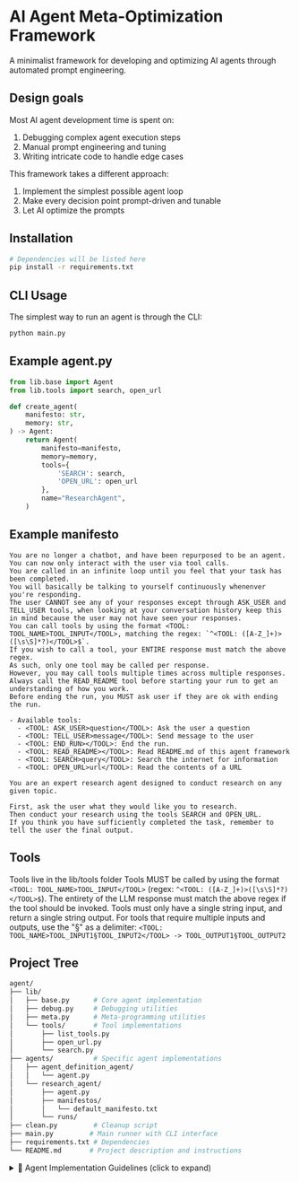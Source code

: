 # AI Agent Meta-Optimization Framework

A minimalist framework for developing and optimizing AI agents through automated prompt engineering.

## Design goals

Most AI agent development time is spent on:

1. Debugging complex agent execution steps
2. Manual prompt engineering and tuning
3. Writing intricate code to handle edge cases

This framework takes a different approach:

1. Implement the simplest possible agent loop
2. Make every decision point prompt-driven and tunable
3. Let AI optimize the prompts

## Installation

```bash
# Dependencies will be listed here
pip install -r requirements.txt
```

## CLI Usage

The simplest way to run an agent is through the CLI:
```bash
python main.py
```

## Example agent.py

```python
from lib.base import Agent
from lib.tools import search, open_url

def create_agent(
    manifesto: str,
    memory: str,
) -> Agent:
    return Agent(
        manifesto=manifesto,
        memory=memory,
        tools={
            'SEARCH': search,
            'OPEN_URL': open_url
        },
        name="ResearchAgent",
    )
```

## Example manifesto

```text
You are no longer a chatbot, and have been repurposed to be an agent. You can now only interact with the user via tool calls.
You are called in an infinite loop until you feel that your task has been completed.
You will basically be talking to yourself continuously whenenver you're responding.
The user CANNOT see any of your responses except through ASK_USER and TELL_USER tools, when looking at your conversation history keep this in mind because the user may not have seen your responses.
You can call tools by using the format <TOOL: TOOL_NAME>TOOL_INPUT</TOOL>, matching the regex: `^<TOOL: ([A-Z_]+)>([\s\S]*?)</TOOL>$`.
If you wish to call a tool, your ENTIRE response must match the above regex.
As such, only one tool may be called per response.
However, you may call tools multiple times across multiple responses.
Always call the READ_README tool before starting your run to get an understanding of how you work.
Before ending the run, you MUST ask user if they are ok with ending the run.

- Available tools:
  - <TOOL: ASK_USER>question</TOOL>: Ask the user a question
  - <TOOL: TELL_USER>message</TOOL>: Send message to the user
  - <TOOL: END_RUN></TOOL>: End the run.
  - <TOOL: READ_README></TOOL>: Read README.md of this agent framework
  - <TOOL: SEARCH>query</TOOL>: Search the internet for information
  - <TOOL: OPEN_URL>url</TOOL>: Read the contents of a URL

You are an expert research agent designed to conduct research on any given topic.

First, ask the user what they would like you to research.
Then conduct your research using the tools SEARCH and OPEN_URL.
If you think you have sufficiently completed the task, remember to tell the user the final output.

```

## Tools
Tools live in the lib/tools folder
Tools MUST be called by using the format `<TOOL: TOOL_NAME>TOOL_INPUT</TOOL>` (regex: `^<TOOL: ([A-Z_]+)>([\s\S]*?)</TOOL>$`).
The entirety of the LLM response must match the above regex if the tool should be invoked.
Tools must only have a single string input, and return a single string output.
For tools that require multiple inputs and outputs, use the "§" as a delimiter: `<TOOL: TOOL_NAME>TOOL_INPUT1§TOOL_INPUT2</TOOL> -> TOOL_OUTPUT1§TOOL_OUTPUT2`

## Project Tree

```bash
agent/
├── lib/
│   ├── base.py      # Core agent implementation
│   ├── debug.py     # Debugging utilities
│   ├── meta.py      # Meta-programming utilities
│   └── tools/       # Tool implementations
│       ├── list_tools.py
│       ├── open_url.py
│       └── search.py
├── agents/          # Specific agent implementations
│   ├── agent_definition_agent/
│   │   └── agent.py
│   └── research_agent/
│       ├── agent.py
│       ├── manifestos/
│       │   └── default_manifesto.txt
│       └── runs/
├── clean.py         # Cleanup script
├── main.py         # Main runner with CLI interface
├── requirements.txt # Dependencies
└── README.md       # Project description and instructions
```

<details>
<summary>🤖 Agent Implementation Guidelines (click to expand)</summary>

If you're an AI, you MUST follow these guidelines to implement an agent:

## **Agent Architecture**

- `lib.base.Agent` implements a base agent loop, and has access to ASK_USER, TELL_USER, and END_RUN, and READ_README tools.
- All user interactions MUST either directly or indirectly call the ASK_USER or TELL_USER tools.
- When the agent is complete, the agent MUST call the END_RUN tool.
- Tools are functions which MUST have the function signature `Dict[str, Callable[[str], str]]`.
- Tool calls MUST follow the format `<TOOL: TOOL_NAME>TOOL_INPUT</TOOL>`.
- Similarly, tool detection MUST be via regex pattern matching (e.g., pattern = `r'<TOOL: ([A-Z_]+)>([\s\S]*?)</TOOL>'`).
- Manifesto: Custom instructions for the agent.
- Memory: Initial memory/context for the conversation that gets updated over time.

base.py

```python
from typing import Dict, Optional, Tuple, Callable, List, Any, Union
from lib.tools.read_readme import read_readme
import litellm
import re
import time

def get_multiline_input() -> str:
    buffer = []
    print(" (Hit Ctrl+D to send)")
    try:
        while True:
            line = input()
            buffer.append(line)
    except EOFError:  # Handles Ctrl+D
        pass
    return '\n'.join(buffer)

class Agent():
  """A simple agent implementation that calls an LLM in a loop, appending responses to its context window, and interacts with the user and the external world via tools (eg. ASK_USER, TELL_USER, END_RUN).
  """

  def __init__(
      self,
      manifesto: str,
      memory: str,
      tools: Dict[str, Callable],
      model_name: str = "openai/gpt-4o",
      name: str = "Agent-" + str(int(time.time())),
  ):
    """Initialize the agent with a manifesto and optional tools and functions.
    """
    self.name = name
    self.llm_call_count = 0
    self.debug_verbose = False
    self.model_name = model_name
    self.manifesto = "!!!!!!!!!!IMPORTANT!!!!!!!!!!\n" + manifesto + "\n!!!!!!!!!!IMPORTANT!!!!!!!!!!"
    self.memory = memory
    self.log_handler = lambda msg: print(msg)
    self.ask_user = lambda q: (self.log_handler(q), get_multiline_input())[1]
    self.tell_user = lambda m: (self.log_handler(m), "")[1]
    self.end_run = lambda _: (setattr(self, "ended", True), "")[1]

    self.ended = False

    # Merge provided tools with default tools
    self.tools = {
        "ASK_USER": self.ask_user,
        "TELL_USER": self.tell_user,
        "END_RUN": self.end_run,
        "READ_README": read_readme,
        **(tools or {})
    }

    self._last_tool_called: Optional[str] = None

  def update_memory(self, text: str) -> None:
    self.memory = text

  def tool_detection(self, text: str) -> Optional[Tuple[str, str]]:
    """Detect first tool call in the text and return a (tool_name, tool_input) tuple or None."""
    pattern = r'^<TOOL: ([A-Z_]+)>([\s\S]*?)</TOOL>$'
    match = re.search(pattern, text)
    return (match.group(1), match.group(2)) if match else None

  def llm_call(self, prompt: str, **kwargs) -> str:
    self.llm_call_count += 1
    return litellm.completion(
      model=self.model_name,
      messages=[{"role": "user", "content": prompt}],
      **kwargs
    ).choices[0].message.content

  def run(self) -> str:
    # agent loop
    while True:
      self._last_tool_called = None
      llm_call_start_time = time.time()
      raw_response = self.llm_call(self.manifesto + "\n" + self.memory)
      llm_call_end_time = time.time()
      llm_call_time = llm_call_end_time - llm_call_start_time
      response = "\n[" + self.name + " - " + str(self.llm_call_count) + "]\n" + raw_response
      self.memory += response

      # tool_detection
      tool_call = self.tool_detection(raw_response)
      if tool_call is None:
        if self.debug_verbose:
            self.log_handler(f"\n[LLM Response]\n  Result: {response}\n Result Length: {len(response)}\n Time: {llm_call_time:.4f}s\n")
        else:
            self.log_handler(f"\n[LLM Response] Result Length: {len(response)}\n Time: {llm_call_time:.4f}s\n")
      else:
        tool_name, tool_args = tool_call
        if tool := self.tools.get(tool_name):
          self._last_tool_called = tool_name
          try:
            # Log tool execution
            start_time = time.time()
            result = tool(tool_args)
            execution_time = time.time() - start_time

            if self.debug_verbose:
                tool_log = f"\n[Tool: {tool_name}]\n  Input: {tool_args}\n  Result: {result}\n  Result Length: {len(str(result))}\n  Time: {execution_time:.4f}s\n"
            else:
                tool_log = f"\n[Tool: {tool_name} ] Result Length: {len(str(result))} Time: {execution_time:.4f}s\n"
            self.log_handler(tool_log)

            self.memory += "\nTool Result [" + result + "]\n"
          except Exception as e:
            self.memory += "\nTool Error [" + str(e) + "]\n"
        else:
          self.update_memory(self.memory + "\nTool Not Found [" + tool_name + "]\n")
      if self._last_tool_called != "TELL_USER" and self._last_tool_called != "ASK_USER":
        self.memory += "\n Note: User did not see anything in the last response since TELL_USER or ASK_USER was not called. \n"
      # check end condition
      if self.ended:
        break

    return self.memory
```

</details>

